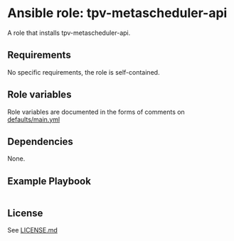 # Ansible role: tpv-metascheduler-api

A role that installs tpv-metascheduler-api.

## Requirements

No specific requirements, the role is self-contained.

## Role variables

Role variables are documented in the forms of comments on [defaults/main.yml](defaults/main.yml)

## Dependencies

None.

## Example Playbook

```yaml

```

## License

See [LICENSE.md](LICENSE.md)

